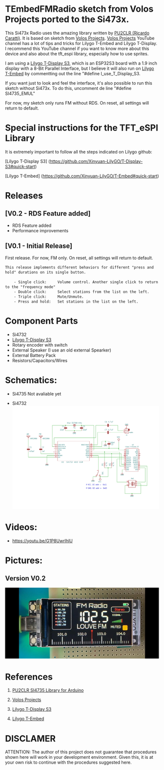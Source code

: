 # TEmbedFMRadio sketch from Volos Projects ported to the Si473x.

This Si473x Radio uses the amazing library written by [PU2CLR (Ricardo Caratti)](https://github.com/pu2clr/SI4735). It is based on sketch from [Volos Projects](https://github.com/VolosR/TEmbedFMRadio). [Volos Projects](https://www.youtube.com/@VolosProjects) YouTube channel has a lot of tips and tricks for Lilygo T-Embed and Lilygo T-Display. I recommend this YouTube channel if you want to know more about this device and also about the tft_espi library, especially how to use sprites.

I am using a [Lilygo T-Display S3](https://github.com/Xinyuan-LilyGO/T-Display-S3), which is an ESP32S3 board with a 1.9 inch display with a 8-Bit Parallel Interface, but I believe it will also run on [Lilygo T-Embed](https://github.com/Xinyuan-LilyGO/T-Embed) by commentting out the line "#define I_use_T_Display_S3.

If you want just to look and feel the interface, it's also possible to run this sketch without Si473x. To do this, uncomment de line "#define SI4735_EMUL"

For now, my sketch only runs FM without RDS. On reset, all settings will return to default.

# Special instructions for the TFT_eSPI Library

It is extremely important to follow all the steps indicated on Lilygo github:

[Lilygo T-Display S3] (https://github.com/Xinyuan-LilyGO/T-Display-S3#quick-start)

[Lilygo T-Embed] (https://github.com/Xinyuan-LilyGO/T-Embed#quick-start)


# Releases

## [V0.2 - RDS Feature added]

 - RDS Feature added
 - Performance improvements

## [V0.1 - Initial Release]

First release. For now, FM only. On reset, all settings will return to default.

    This release implements different behaviors for different "press and hold" durations on its single button.
    
        - Single click:     Volume control. Another single click to return to the "frequency mode"
        - Double click:     Select stations from the list on the left.
        - Triple click:     Mute/Unmute.
        - Press and hold:   Set stations in the list on the left.


# Component Parts

* Si4732
* [Lilygo T-Display S3](https://github.com/Xinyuan-LilyGO/T-Display-S3)
* Rotary encoder with switch
* External Speaker (I use an old external Spearker)
* External Battery Pack
* Resistors/Capacitors/Wires

# Schematics:

* Si4735
Not avaliable yet

* Si4732
![Si4732](../extras/schematics/schematic_lilygo_tdisplay_s3_Si4732.png)

# Videos:

* https://youtu.be/G1P8UwrIhlU

# Pictures:

## Version V0.2

![Si4732](../extras/images/Volos_TEmbedFMRadioLilygo_T-Display_S3_front_view.jpeg)

# References

1. [PU2CLR SI4735 Library for Arduino](https://github.com/pu2clr/SI4735)

2. [Volos Projects](https://github.com/VolosR/TEmbedFMRadio)

3. [Lilygo T-Display S3](https://github.com/Xinyuan-LilyGO/T-Display-S3)

4. [Lilygo T-Embed](https://github.com/Xinyuan-LilyGO/T-Embed)

# DISCLAMER

ATTENTION: The author of this project does not guarantee that procedures shown here will work in your development environment.
Given this, it is at your own risk to continue with the procedures suggested here.

